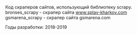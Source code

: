 Код скраперов сайтов, использующий библиотеку scrapy.
bronses_scrapy - скрапер сайта www.splav-kharkov.com
gsmarena_scrapy - скрапер сайта gsmarena.com

Годы разработки: 2018-2019
